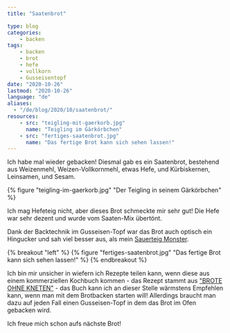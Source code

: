 ```yaml
---
title: "Saatenbrot"

type: blog
categories:
    - backen
tags:
    - backen
    - brot
    - hefe
    - vollkorn
    - Gusseisentopf
date: "2020-10-26"
lastmod: "2020-10-26"
language: "de"
aliases:
  - "/de/blog/2020/10/saatenbrot/"
resources:
    - src: "teigling-mit-gaerkorb.jpg"
      name: "Teigling im Gärkörbchen"
    - src: "fertiges-saatenbrot.jpg"
      name: "Das fertige Brot kann sich sehen lassen!"
---
```


Ich habe mal wieder gebacken! Diesmal gab es ein Saatenbrot, bestehend aus Weizenmehl, Weizen-Vollkornmehl, etwas Hefe, und Kürbiskernen, Leinsamen, und Sesam. 
<!-- more -->

{% figure "teigling-im-gaerkorb.jpg" "Der Teigling in seinem Gärkörbchen" %}

Ich mag Hefeteig nicht, aber dieses Brot schmeckte mir sehr gut! Die Hefe war sehr dezent und wurde vom Saaten-Mix übertönt.

Dank der Backtechnik im Gusseisen-Topf war das Brot auch optisch ein Hingucker und sah viel besser aus, als mein [Sauerteig Monster](/de/blog/2020/09/ich-buk-sauerteig-brot/).

{% breakout "left" %}
{% figure "fertiges-saatenbrot.jpg" "Das fertige Brot kann sich sehen lassen!" %}
{% endbreakout %}

Ich bin mir unsicher in wiefern ich Rezepte teilen kann, wenn diese aus einem kommerziellen Kochbuch kommen - das Rezept stammt aus ["BROTE OHNE KNETEN"](https://www.gu.de/produkte/kochen-verwoehnen/backen-und-suessspeisen/brote-ohne-kneten-weber-2017/) - das Buch kann ich an dieser Stelle wärmstens Empfehlen kann, wenn man mit dem Brotbacken starten will! Allerdings braucht man dazu auf jeden Fall einen Gusseisen-Topf in dem das Brot im Ofen gebacken wird.

Ich freue mich schon aufs nächste Brot!